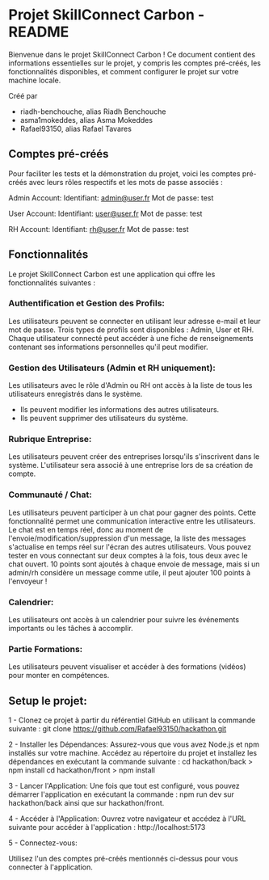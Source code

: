 # Projet SkillConnect Carbon - README
Bienvenue dans le projet SkillConnect Carbon ! Ce document contient des informations essentielles sur le projet, y compris les comptes pré-créés, les fonctionnalités disponibles, et comment configurer le projet sur votre machine locale.

Créé par
- riadh-benchouche, alias Riadh Benchouche
- asma1mokeddes, alias Asma Mokeddes
- Rafael93150, alias Rafael Tavares

## Comptes pré-créés
Pour faciliter les tests et la démonstration du projet, voici les comptes pré-créés avec leurs rôles respectifs et les mots de passe associés :

Admin Account:
Identifiant: admin@user.fr
Mot de passe: test

User Account:
Identifiant: user@user.fr
Mot de passe: test

RH Account:
Identifiant: rh@user.fr
Mot de passe: test

## Fonctionnalités
Le projet SkillConnect Carbon est une application qui offre les fonctionnalités suivantes :

### Authentification et Gestion des Profils:

Les utilisateurs peuvent se connecter en utilisant leur adresse e-mail et leur mot de passe.
Trois types de profils sont disponibles : Admin, User et RH.
Chaque utilisateur connecté peut accéder à une fiche de renseignements contenant ses informations personnelles qu'il peut modifier.

### Gestion des Utilisateurs (Admin et RH uniquement):

Les utilisateurs avec le rôle d'Admin ou RH ont accès à la liste de tous les utilisateurs enregistrés dans le système.
- Ils peuvent modifier les informations des autres utilisateurs.
- Ils peuvent supprimer des utilisateurs du système.

### Rubrique Entreprise:

Les utilisateurs peuvent créer des entreprises lorsqu'ils s'inscrivent dans le système.
L'utilisateur sera associé à une entreprise lors de sa création de compte.

### Communauté / Chat:

Les utilisateurs peuvent participer à un chat pour gagner des points. Cette fonctionnalité permet une communication interactive entre les utilisateurs.
Le chat est en temps réel, donc au moment de l'envoie/modification/suppression d'un message, la liste des messages s'actualise en temps réel sur l'écran des autres utilisateurs.
Vous pouvez tester en vous connectant sur deux comptes à la fois, tous deux avec le chat ouvert.
10 points sont ajoutés à chaque envoie de message, mais si un admin/rh considère un message comme utile, il peut ajouter 100 points à l'envoyeur !

### Calendrier:

Les utilisateurs ont accès à un calendrier pour suivre les événements importants ou les tâches à accomplir.

### Partie Formations:

Les utilisateurs peuvent visualiser et accéder à des formations (vidéos) pour monter en compétences.


## Setup le projet:

1 - Clonez ce projet à partir du référentiel GitHub en utilisant la commande suivante :
git clone https://github.com/Rafael93150/hackathon.git

2 - Installer les Dépendances:
Assurez-vous que vous avez Node.js et npm installés sur votre machine.
Accédez au répertoire du projet et installez les dépendances en exécutant la commande suivante :
cd hackathon/back > npm install
cd hackathon/front > npm install

3 - Lancer l'Application:
Une fois que tout est configuré, vous pouvez démarrer l'application en exécutant la commande :
npm run dev sur hackathon/back ainsi que sur hackathon/front.

4 - Accéder à l'Application:
Ouvrez votre navigateur et accédez à l'URL suivante pour accéder à l'application :
http://localhost:5173

5 - Connectez-vous:

Utilisez l'un des comptes pré-créés mentionnés ci-dessus pour vous connecter à l'application.

